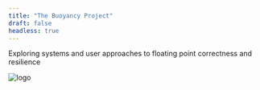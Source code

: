 ```yaml
---
title: "The Buoyancy Project"
draft: false
headless: true
---
```


Exploring systems and user approaches to floating point correctness and resilience

![logo](/favicon.svg?width=100&height=100)
